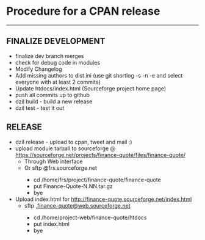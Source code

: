 # Procedure for a CPAN release
---

## FINALIZE DEVELOPMENT
* finalize dev branch merges
* check for debug code in modules
* Modify Changelog
* Add missing authors to dist.ini (use git shortlog -s -n -e and select everyone with at least 2 commits)
* Update htdocs/index.html (Sourceforge project home page)
* push all commits up to github
* dzil build - build a new release
* dzil test - test it out

## RELEASE

* dzil release - upload to cpan, tweet and mail :)
* upload module tarball to sourceforge @ https://sourceforge.net/projects/finance-quote/files/finance-quote/
    * Through Web interface
    * Or sftp <SourceForge ID>@frs.sourceforge.net
        * cd /home/frs/project/finance-quote/finance-quote
        * put Finance-Quote-N.NN.tar.gz
        * bye
* Upload index.html for http://finance-quote.sourceforge.net/index.html
    * sftp <SourceForge ID>,finance-quote@web.sourceforge.net
        * cd /home/project-web/finance-quote/htdocs
        * put index.html
        * bye

